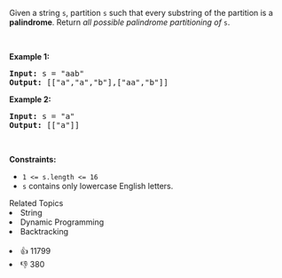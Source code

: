 <p>Given a string <code>s</code>, partition <code>s</code> such that every <span data-keyword="substring-nonempty">substring</span> of the partition is a <span data-keyword="palindrome-string"><strong>palindrome</strong></span>. Return <em>all possible palindrome partitioning of </em><code>s</code>.</p>

<p>&nbsp;</p> 
<p><strong class="example">Example 1:</strong></p> 
<pre><strong>Input:</strong> s = "aab"
<strong>Output:</strong> [["a","a","b"],["aa","b"]]
</pre>
<p><strong class="example">Example 2:</strong></p> 
<pre><strong>Input:</strong> s = "a"
<strong>Output:</strong> [["a"]]
</pre> 
<p>&nbsp;</p> 
<p><strong>Constraints:</strong></p>

<ul> 
 <li><code>1 &lt;= s.length &lt;= 16</code></li> 
 <li><code>s</code> contains only lowercase English letters.</li> 
</ul>

<div><div>Related Topics</div><div><li>String</li><li>Dynamic Programming</li><li>Backtracking</li></div></div><br><div><li>👍 11799</li><li>👎 380</li></div>